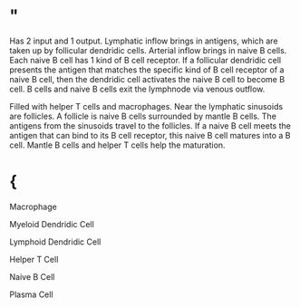 # "

Has 2 input and 1 output.
Lymphatic inflow brings in antigens, which are taken up by follicular dendridic cells.
Arterial inflow brings in naive B cells.
Each naive B cell has 1 kind of B cell receptor.
If a follicular dendridic cell presents the antigen that matches the specific kind of B cell receptor of a naive B cell, then the dendridic cell activates the naive B cell to become B cell.
B cells and naive B cells exit the lymphnode via venous outflow.

Filled with helper T cells and macrophages.
Near the lymphatic sinusoids are follicles.
A follicle is naive B cells surrounded by mantle B cells.
The antigens from the sinusoids travel to the follicles.
If a naive B cell meets the antigen that can bind to its B cell receptor, this naive B cell matures into a B cell.
Mantle B cells and helper T cells help the maturation.

# {

Macrophage

Myeloid Dendridic Cell

Lymphoid Dendridic Cell

Helper T Cell

Naive B Cell

Plasma Cell
